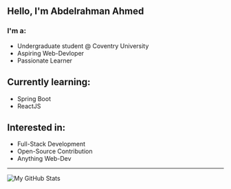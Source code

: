 ## Hello, I'm Abdelrahman Ahmed

### I'm a:
- Undergraduate student @ Coventry University
- Aspiring Web-Devloper
- Passionate Learner

## Currently learning:
- Spring Boot
- ReactJS

## Interested in:
- Full-Stack Development
- Open-Source Contribution
- Anything Web-Dev 
---
![My GitHub Stats](https://github-readme-stats.vercel.app/api?username=AbdelrahmanSuliman&show_icons=true&theme=radical)


